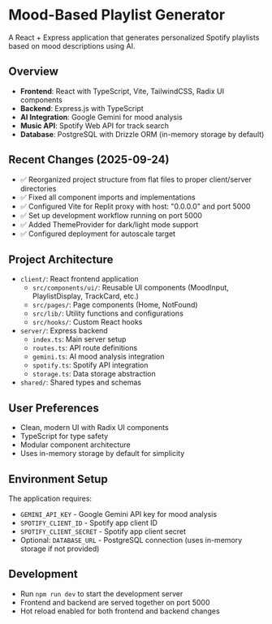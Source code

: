 # Mood-Based Playlist Generator

A React + Express application that generates personalized Spotify playlists based on mood descriptions using AI.

## Overview
- **Frontend**: React with TypeScript, Vite, TailwindCSS, Radix UI components
- **Backend**: Express.js with TypeScript 
- **AI Integration**: Google Gemini for mood analysis
- **Music API**: Spotify Web API for track search
- **Database**: PostgreSQL with Drizzle ORM (in-memory storage by default)

## Recent Changes (2025-09-24)
- ✅ Reorganized project structure from flat files to proper client/server directories
- ✅ Fixed all component imports and implementations
- ✅ Configured Vite for Replit proxy with host: "0.0.0.0" and port 5000
- ✅ Set up development workflow running on port 5000
- ✅ Added ThemeProvider for dark/light mode support
- ✅ Configured deployment for autoscale target

## Project Architecture
- `client/`: React frontend application
  - `src/components/ui/`: Reusable UI components (MoodInput, PlaylistDisplay, TrackCard, etc.)
  - `src/pages/`: Page components (Home, NotFound)
  - `src/lib/`: Utility functions and configurations
  - `src/hooks/`: Custom React hooks
- `server/`: Express backend
  - `index.ts`: Main server setup
  - `routes.ts`: API route definitions
  - `gemini.ts`: AI mood analysis integration
  - `spotify.ts`: Spotify API integration
  - `storage.ts`: Data storage abstraction
- `shared/`: Shared types and schemas

## User Preferences
- Clean, modern UI with Radix UI components
- TypeScript for type safety
- Modular component architecture
- Uses in-memory storage by default for simplicity

## Environment Setup
The application requires:
- `GEMINI_API_KEY` - Google Gemini API key for mood analysis
- `SPOTIFY_CLIENT_ID` - Spotify app client ID
- `SPOTIFY_CLIENT_SECRET` - Spotify app client secret
- Optional: `DATABASE_URL` - PostgreSQL connection (uses in-memory storage if not provided)

## Development
- Run `npm run dev` to start the development server
- Frontend and backend are served together on port 5000
- Hot reload enabled for both frontend and backend changes